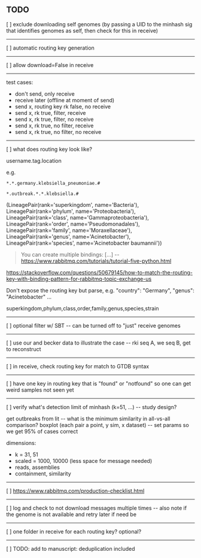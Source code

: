 ## TODO

[ ] exclude downloading self genomes (by passing a UID to the minhash sig that identifies genomes as self, then check for this in receive)

---

[ ] automatic routing key generation

---

[ ] allow download=False in receive
 
---

test cases:

- don't send, only receive
- receive later (offline at moment of send)
- send x, routing key rk false, no receive
- send x, rk true, filter, receive
- send x, rk true, filter, no receive
- send x, rk true, no filter, receive
- send x, rk true, no filter, no receive

---

[ ] what does routing key look like?

username.tag.location

e.g.

`*.*.germany.klebsiella_pneumoniae.#`

`*.outbreak.*.*.klebsiella.#`

(LineagePair(rank='superkingdom', name='Bacteria'), LineagePair(rank='phylum', name='Proteobacteria'), LineagePair(rank='class', name='Gammaproteobacteria'), LineagePair(rank='order', name='Pseudomonadales'), LineagePair(rank='family', name='Moraxellaceae'), LineagePair(rank='genus', name='Acinetobacter'), LineagePair(rank='species', name='Acinetobacter baumannii'))

> You can create multiple bindings: [...] -- https://www.rabbitmq.com/tutorials/tutorial-five-python.html

https://stackoverflow.com/questions/50679145/how-to-match-the-routing-key-with-binding-pattern-for-rabbitmq-topic-exchange-us

Don't expose the routing key but parse, e.g. "country": "Germany", "genus": "Acinetobacter" ...

superkingdom,phylum,class,order,family,genus,species,strain

---

[ ] optional filter w/ SBT -- can be turned off to "just" receive genomes

---

[ ] use our and becker data to illustrate the case -- rki seq A, we seq B, get to reconstruct

---

[ ] in receive, check routing key for match to GTDB syntax

---

[ ] have one key in routing key that is "found" or "notfound" so one can get weird samples not seen yet

---

[ ] verify what's detection limit of minhash (k=51, ...) -- study design?

get outbreaks from lit -- what is the minimum similarity in all-vs-all comparison? boxplot (each pair a point, y sim, x dataset) -- set params so we get 95% of cases correct

dimensions:

- k = 31, 51
- scaled = 1000, 10000 (less space for message needed)
- reads, assemblies
- containment, similarity

---

[ ] https://www.rabbitmq.com/production-checklist.html

---

[ ] log and check to not download messages multiple times -- also note if the genome is not available and retry later if need be

---

[ ] one folder in receive for each routing key? optional?

---

[ ] TODO: add to manuscript: deduplication included